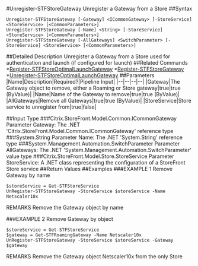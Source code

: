 #Unregister-STFStoreGateway
Unregister a Gateway from a Store
##Syntax
```Unregister-STFStoreGateway [-Gateway] <ICommonGateway> [-StoreService] <StoreService> [<CommonParameters>]
Unregister-STFStoreGateway [-Name] <String> [-StoreService] <StoreService> [<CommonParameters>]
Unregister-STFStoreGateway [-AllGateways] <SwitchParameter> [-StoreService] <StoreService> [<CommonParameters>]
```
##Detailed Description
Unregister a Gateway from a Store used for authentication and launch (if configured for launch)
##Related Commands
*[Register-STFStoreOptimalLaunchGateway](Register-STFStoreOptimalLaunchGateway)
*[Register-STFStoreGateway](Register-STFStoreGateway)
*[Unregister-STFStoreOptimalLaunchGateway](Unregister-STFStoreOptimalLaunchGateway)
##Parameters
|Name|Description|Required?|Pipeline Input||--|--|--|--||Gateway|The Gateway object to remove, either a Roaming or Store gateway|true|true (ByValue)||Name|Name of the Gateway to remove|true|true (ByValue)||AllGateways|Remove all Gateways|true|true (ByValue)||StoreService|Store service to unregister from|true|false|##Input Type
###Citrix.StoreFront.Model.Common.ICommonGateway
Parameter Gateway: The .NET 'Citrix.StoreFront.Model.Common.ICommonGateway' reference type
###System.String
Parameter Name: The .NET 'System.String' reference type
###System.Management.Automation.SwitchParameter
Parameter AllGateways: The .NET 'System.Management.Automation.SwitchParameter' value type
###Citrix.StoreFront.Model.Store.StoreService
Parameter StoreService: A .NET class representing the configuration of a StoreFront Store service
##Return Values
##Examples
###EXAMPLE 1 Remove Gateway by name
```$storeService = Get-STFStoreService
UnRegister-STFStoreGateway -StoreService $storeService -Name Netscaler10x
```
REMARKS
Remove the Gateway object by name
###EXAMPLE 2 Remove Gateway by object
```$storeService = Get-STFStoreService
$gateway = Get-STFRoamingGateway -Name Netscaler10x
UnRegister-STFStoreGateway -StoreService $storeService -Gateway $gateway
```
REMARKS
Remove the Gateway object Netscaler10x from the only Store
